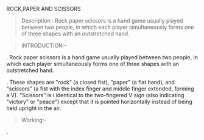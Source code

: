 ROCK,PAPER AND SCISSORS

> Description : Rock paper scissors is a hand game usually played between two people, in which each player simultaneously forms one of three shapes with an outstretched hand. 

> INTRODUCTION:- 

.  Rock paper scissors is a hand game usually played between two people, in which each player simultaneously forms one of three shapes with an outstretched hand. 

. These shapes are "rock" (a closed fist), "paper" (a flat hand), and "scissors" (a fist with the index finger and middle finger extended, forming a V). "Scissors" is i    identical to the two-fingered V sign (also indicating "victory" or "peace") except that it is pointed horizontally instead of being held upright in the air.

> Working:- 

. 
